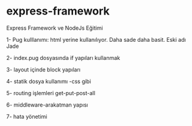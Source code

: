 # express-framework
Express Framework ve NodeJs Eğitimi


1- Pug kulllanımı: html yerine kullanılıyor. Daha sade daha basit. Eski adı Jade

2- index.pug dosyasında if yapıları kullanmak

3- layout içinde block yapıları

4- statik dosya kullanımı -css gibi

5- routing işlemleri get-put-post-all

6- middleware-arakatman yapısı

7- hata yönetimi